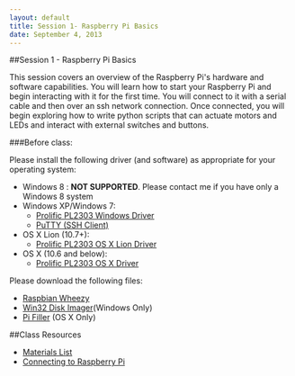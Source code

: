 ```yaml
---
layout: default
title: Session 1- Raspberry Pi Basics
date: September 4, 2013
---
```


##Session 1 - Raspberry Pi Basics

This session covers an overview of the Raspberry Pi's hardware and software capabilities. You will learn how to start your Raspberry Pi and begin interacting with it for the first time. You will connect to it with a serial cable and then over an ssh network connection. Once connected, you will begin exploring how to write python scripts that can actuate motors and LEDs and interact with external switches and buttons. 

###Before class:

Please install the following driver (and software) as appropriate for your operating system:  

* Windows 8 : __NOT SUPPORTED__. Please contact me if you have only a Windows 8 system
* Windows XP/Windows 7: 
    * [Prolific PL2303 Windows Driver](https://dl.dropboxusercontent.com/u/1733921/Raspberry%20Pi/PL2303_Prolific_DriverInstaller_v1_8_0.zip)
    * [PuTTY (SSH Client)](http://the.earth.li/~sgtatham/putty/latest/x86/putty.exe)
* OS X Lion (10.7+):
    * [Prolific PL2303 OS X Lion Driver](https://dl.dropboxusercontent.com/u/1733921/Raspberry%20Pi/PL2303_Serial-USB_on_OSX_Lion.pkg)
* OS X (10.6 and below):
    * [Prolific PL2303 OS X Driver](https://dl.dropboxusercontent.com/u/1733921/Raspberry%20Pi/osx-pl2303-0.3.1-10.4-universal.dmg)


Please download the following files: <br/>

* [Raspbian Wheezy](http://downloads.raspberrypi.org/raspbian_latest) <br/>
* [Win32 Disk Imager](ihttp://sourceforge.net/projects/win32diskimager/)(Windows Only) <br/>
* [Pi Filler](http://ivanx.com/raspberrypi/) (OS X Only)<br/>



##Class Resources
* [Materials List](https://dl.dropboxusercontent.com/u/1733921/Raspberry%20Pi/Materials%20List.pdf)
* [Connecting to Raspberry Pi](https://dl.dropboxusercontent.com/u/1733921/Raspberry%20Pi/Connecting%20to%20Raspberry%20Pi.pdf)
<br/>

